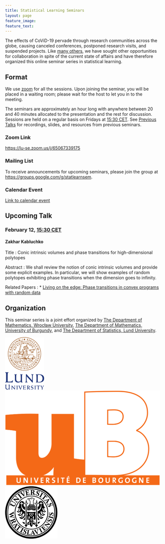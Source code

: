 ```yaml
---
title: Statistical Learning Seminars
layout: page
feature_image: 
feature_text:
---
```


The effects of CoViD-19 pervade through research communities across the globe,
causing canceled conferences, postponed research visits, and suspended
projects. Like [many others](/links), we have sought 
other opportunities for collaboration in spite of the current state of
affairs and have therefore organized this online seminar 
series in statistical learning.

## Format

We use [zoom](https://zoom.us/) for all the sessions. Upon joining
the seminar, you will be placed in a 
waiting room; please wait for the host to let you in to the 
meeting.

The seminars are approximately an hour long with anywhere between 20 and 40 minutes
allocated to the presentation and the rest for discussion. Sessions are held on a regular basis 
on Fridays at [15:30 CET](https://www.thetimezoneconverter.com/?t=15%3A30%20pm&tz=Stockholm&).
See [Previous Talks](/previous-talks) for recordings, slides, and resources from previous
seminars.

### Zoom Link

<https://lu-se.zoom.us/j/65067339175>

### Mailing List

To receive announcements for upcoming seminars, please join the group at
<https://groups.google.com/g/statlearnsem>.

### Calendar Event

[Link to calendar event](https://lu-se.zoom.us/meeting/u5Etce6rrTIrHdGmDxIUKT33_HsILcrt6Tui/ics?icsToken=98tyKu-trj0tGdecsR6CR_MMAo_oKOnztlhcgqd6kTv9KhV4VlClCcpRG558AsyG)

## Upcoming Talk

### February 12, [15:30 CET](https://www.thetimezoneconverter.com/?t=15%3A30%20pm&tz=Stockholm&)

#### Zakhar Kabluchko

Title
: Conic intrinsic volumes and phase transitions for high-dimensional polytopes

Abstract
: We shall review the notion of conic intrinsic volumes and provide some explicit examples. 
  In particular, we will show examples of random polytopes exhibiting phase transitions when
  the dimension goes to infinity.  

Related Papers
: * [Living on the edge: Phase transitions in convex programs with random data](https://arxiv.org/abs/1303.6672)

## Organization

This seminar series is a joint effort organized by
[The Department of Mathematics, Wrocław University](https://www.math.uni.wroc.pl),
[The Department of Mathematics, University of Burgundy](https://math.u-bourgogne.fr/), and
[The Department of Statistics, Lund University](https://stat.lu.se).

<div class="row">
  <div class="column">
    <img src="assets/logo-lu.svg" alt="Lund University" style="height:170px">
  </div>
  <div class="column">
    <img src="assets/logo-burgundy.png" alt="University of Burgundy" style="width:auto height:170px">
  </div>
  <div class="column">
    <img src="assets/logo-wroclaw.svg" alt="Wroclaw University" style="height:170px">
  </div>
</div> 
